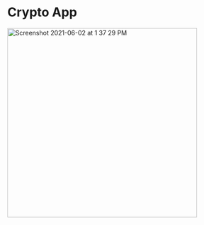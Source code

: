 
# Crypto App
<img width="428" alt="Screenshot 2021-06-02 at 1 37 29 PM" src="https://user-images.githubusercontent.com/32542424/120476440-e17f3900-c3aa-11eb-99b6-7823bfd141c8.png">
